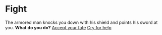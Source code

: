 # Fight

The armored man knocks you down with his shield and points his sword at you. **What do you do?**
[Accept your fate](accpet.md)
[Cry for help](cry.md)